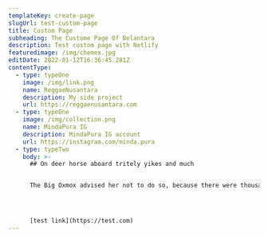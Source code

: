 ```yaml
---
templateKey: create-page
slugUrl: test-custom-page
title: Custom Page
subheading: The Custome Page Of Belantara
description: Test custom page with Netlify
featuredimage: /img/chemex.jpg
editDate: 2022-01-12T16:36:45.281Z
contentType:
  - type: typeOne
    image: /img/link.png
    name: ReggaeNusantara
    description: My side project
    url: https://reggaenusantara.com
  - type: typeOne
    image: /img/collection.png
    name: MindaPura IG
    description: MindaPura IG account
    url: https://instagram.com/minda.pura
  - type: typeTwo
    body: >-
      ## On deer horse aboard tritely yikes and much


      The Big Oxmox advised her not to do so, because there were thousands of bad Commas, wild Question Marks and devious Semikoli, but the Little Blind Text didn’t listen. She packed her seven versalia, put her initial into the belt and made herself on the way.




      [test link](https://test.com)
---
```

